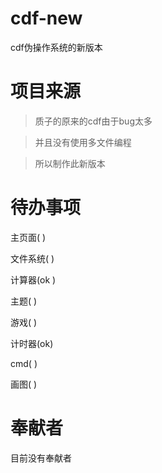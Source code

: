 # cdf-new

cdf伪操作系统的新版本

# 项目来源

>质子的原来的cdf由于bug太多

>并且没有使用多文件编程

>所以制作此新版本

# 待办事项

主页面( )

文件系统( )

计算器(ok )

主题( )

游戏( )

计时器(ok)

cmd( )

画图( )

# 奉献者

目前没有奉献者
